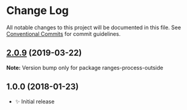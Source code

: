 # Change Log

All notable changes to this project will be documented in this file.
See [Conventional Commits](https://conventionalcommits.org) for commit guidelines.

## [2.0.9](https://gitlab.com/codsen/codsen/compare/ranges-process-outside@2.0.4...ranges-process-outside@2.0.9) (2019-03-22)

**Note:** Version bump only for package ranges-process-outside





## 1.0.0 (2018-01-23)

- ✨ Initial release
